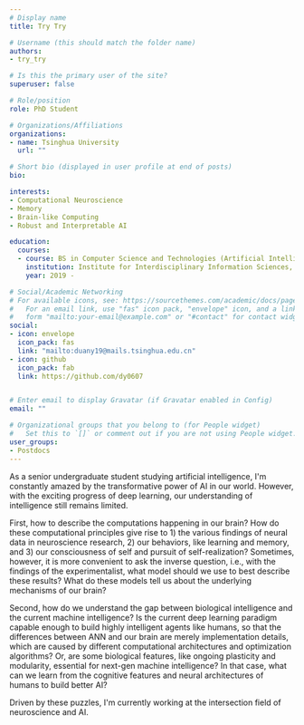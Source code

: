 ```yaml
---
# Display name
title: Try Try

# Username (this should match the folder name)
authors:
- try_try

# Is this the primary user of the site?
superuser: false

# Role/position
role: PhD Student

# Organizations/Affiliations
organizations:
- name: Tsinghua University
  url: ""

# Short bio (displayed in user profile at end of posts)
bio: 

interests:
- Computational Neuroscience
- Memory
- Brain-like Computing
- Robust and Interpretable AI

education:
  courses:
  - course: BS in Computer Science and Technologies (Artificial Intelligence)
    institution: Institute for Interdisciplinary Information Sciences, Tsinghua University
    year: 2019 - 

# Social/Academic Networking
# For available icons, see: https://sourcethemes.com/academic/docs/page-builder/#icons
#   For an email link, use "fas" icon pack, "envelope" icon, and a link in the
#   form "mailto:your-email@example.com" or "#contact" for contact widget.
social:
- icon: envelope
  icon_pack: fas
  link: "mailto:duany19@mails.tsinghua.edu.cn"
- icon: github
  icon_pack: fab
  link: https://github.com/dy0607


# Enter email to display Gravatar (if Gravatar enabled in Config)
email: ""

# Organizational groups that you belong to (for People widget)
#   Set this to `[]` or comment out if you are not using People widget.
user_groups:
- Postdocs
---
```


As a senior undergraduate student studying artificial intelligence, I'm constantly amazed by the transformative power of AI in our world. However, with the exciting progress of deep learning, our understanding of intelligence still remains limited. 

First, how to describe the computations happening in our brain? How do these computational principles give rise to 1) the various findings of neural data in neuroscience research, 2) our behaviors, like learning and memory, and 3) our consciousness of self and pursuit of self-realization? Sometimes, however, it is more convenient to ask the inverse question, i.e., with the findings of the experimentalist, what model should we use to best describe these results? What do these models tell us about the underlying mechanisms of our brain?

Second, how do we understand the gap between biological intelligence and the current machine intelligence? Is the current deep learning paradigm capable enough to build highly intelligent agents like humans, so that the differences between ANN and our brain are merely implementation details, which are caused by different computational architectures and optimization algorithms? Or, are some biological features, like ongoing plasticity and modularity, essential for next-gen machine intelligence? In that case, what can we learn from the cognitive features and neural architectures of humans to build better AI?

Driven by these puzzles, I'm currently working at the intersection field of neuroscience and AI. 

